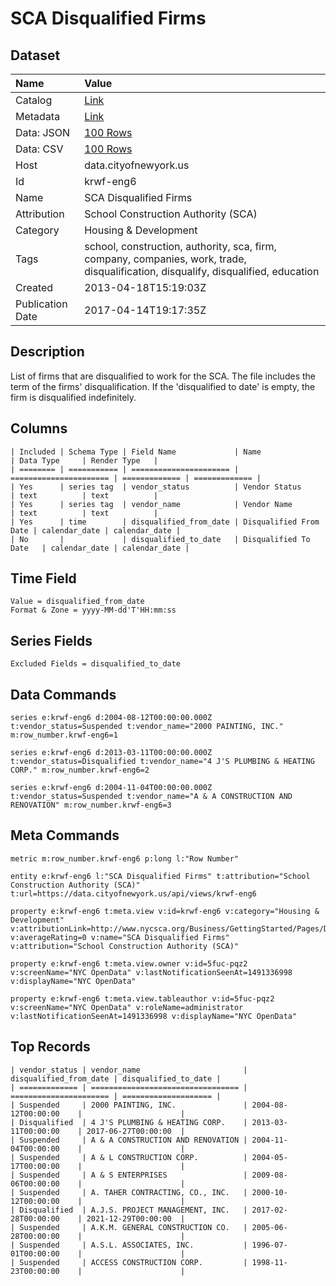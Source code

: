 # SCA Disqualified Firms

## Dataset

| Name | Value |
| :--- | :---- |
| Catalog | [Link](https://catalog.data.gov/dataset/sca-disqualified-firms-ab124) |
| Metadata | [Link](https://data.cityofnewyork.us/api/views/krwf-eng6) |
| Data: JSON | [100 Rows](https://data.cityofnewyork.us/api/views/krwf-eng6/rows.json?max_rows=100) |
| Data: CSV | [100 Rows](https://data.cityofnewyork.us/api/views/krwf-eng6/rows.csv?max_rows=100) |
| Host | data.cityofnewyork.us |
| Id | krwf-eng6 |
| Name | SCA Disqualified Firms |
| Attribution | School Construction Authority (SCA) |
| Category | Housing & Development |
| Tags | school, construction, authority, sca, firm, company, companies, work, trade, disqualification, disqualify, disqualified, education |
| Created | 2013-04-18T15:19:03Z |
| Publication Date | 2017-04-14T19:17:35Z |

## Description

List of firms that are disqualified to work for the SCA. The file includes the term of the firms' disqualification. If the 'disqualified to date' is empty, the firm is disqualified indefinitely.

## Columns

```ls
| Included | Schema Type | Field Name             | Name                   | Data Type     | Render Type   |
| ======== | =========== | ====================== | ====================== | ============= | ============= |
| Yes      | series tag  | vendor_status          | Vendor Status          | text          | text          |
| Yes      | series tag  | vendor_name            | Vendor Name            | text          | text          |
| Yes      | time        | disqualified_from_date | Disqualified From Date | calendar_date | calendar_date |
| No       |             | disqualified_to_date   | Disqualified To Date   | calendar_date | calendar_date |
```

## Time Field

```ls
Value = disqualified_from_date
Format & Zone = yyyy-MM-dd'T'HH:mm:ss
```

## Series Fields

```ls
Excluded Fields = disqualified_to_date
```

## Data Commands

```ls
series e:krwf-eng6 d:2004-08-12T00:00:00.000Z t:vendor_status=Suspended t:vendor_name="2000 PAINTING, INC." m:row_number.krwf-eng6=1

series e:krwf-eng6 d:2013-03-11T00:00:00.000Z t:vendor_status=Disqualified t:vendor_name="4 J'S PLUMBING & HEATING CORP." m:row_number.krwf-eng6=2

series e:krwf-eng6 d:2004-11-04T00:00:00.000Z t:vendor_status=Suspended t:vendor_name="A & A CONSTRUCTION AND RENOVATION" m:row_number.krwf-eng6=3
```

## Meta Commands

```ls
metric m:row_number.krwf-eng6 p:long l:"Row Number"

entity e:krwf-eng6 l:"SCA Disqualified Firms" t:attribution="School Construction Authority (SCA)" t:url=https://data.cityofnewyork.us/api/views/krwf-eng6

property e:krwf-eng6 t:meta.view v:id=krwf-eng6 v:category="Housing & Development" v:attributionLink=http://www.nycsca.org/Business/GettingStarted/Pages/DisqualifiedFirms.aspx v:averageRating=0 v:name="SCA Disqualified Firms" v:attribution="School Construction Authority (SCA)"

property e:krwf-eng6 t:meta.view.owner v:id=5fuc-pqz2 v:screenName="NYC OpenData" v:lastNotificationSeenAt=1491336998 v:displayName="NYC OpenData"

property e:krwf-eng6 t:meta.view.tableauthor v:id=5fuc-pqz2 v:screenName="NYC OpenData" v:roleName=administrator v:lastNotificationSeenAt=1491336998 v:displayName="NYC OpenData"
```

## Top Records

```ls
| vendor_status | vendor_name                       | disqualified_from_date | disqualified_to_date | 
| ============= | ================================= | ====================== | ==================== | 
| Suspended     | 2000 PAINTING, INC.               | 2004-08-12T00:00:00    |                      | 
| Disqualified  | 4 J'S PLUMBING & HEATING CORP.    | 2013-03-11T00:00:00    | 2017-06-27T00:00:00  | 
| Suspended     | A & A CONSTRUCTION AND RENOVATION | 2004-11-04T00:00:00    |                      | 
| Suspended     | A & L CONSTRUCTION CORP.          | 2004-05-17T00:00:00    |                      | 
| Suspended     | A & S ENTERPRISES                 | 2009-08-06T00:00:00    |                      | 
| Suspended     | A. TAHER CONTRACTING, CO., INC.   | 2000-10-12T00:00:00    |                      | 
| Disqualified  | A.J.S. PROJECT MANAGEMENT, INC.   | 2017-02-28T00:00:00    | 2021-12-29T00:00:00  | 
| Suspended     | A.K.M. GENERAL CONSTRUCTION CO.   | 2005-06-28T00:00:00    |                      | 
| Suspended     | A.S.L. ASSOCIATES, INC.           | 1996-07-01T00:00:00    |                      | 
| Suspended     | ACCESS CONSTRUCTION CORP.         | 1998-11-23T00:00:00    |                      | 
```